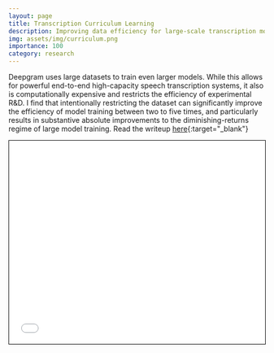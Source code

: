 ```yaml
---
layout: page
title: Transcription Curriculum Learning
description: Improving data efficiency for large-scale transcription model training
img: assets/img/curriculum.png
importance: 100
category: research
---
```


Deepgram uses large datasets to train even larger models. While this allows for powerful end-to-end high-capacity speech transcription systems, it also is computationally expensive and restricts the efficiency of experimental R&D. I find that intentionally restricting the dataset can significantly improve the efficiency of model training between two to five times, and particularly results in substantive absolute improvements to the diminishing-returns regime of large model training.
Read the writeup [here](https://andre-ye.github.io/assets/pdf/Curriculum_Learning_Deepgram_Final.pdf){:target="_blank"}

<iframe src="s/assets/pdf/Curriculum_Learning_Deepgram_Final.pdf" width="100%" height="400" style="border:1px solid black;"></iframe>